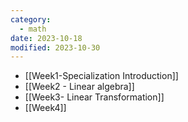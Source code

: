 ```yaml
---
category:
  - math
date: 2023-10-18
modified: 2023-10-30
---
```

- [[Week1-Specialization Introduction]]
- [[Week2 - Linear algebra]]
- [[Week3- Linear Transformation]]
- [[Week4]]
